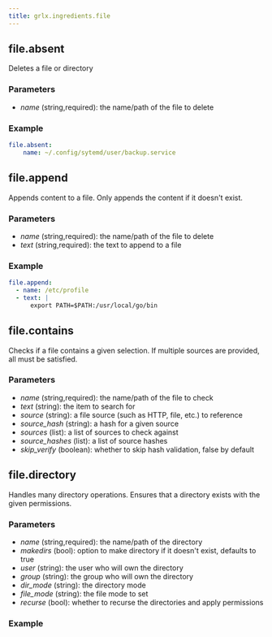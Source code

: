 ```yaml
---
title: grlx.ingredients.file
---
```

## file.absent
Deletes a file or directory
### Parameters
* _name_ (string,required): the name/path of the file to delete
### Example
```yaml
file.absent:
    name: ~/.config/sytemd/user/backup.service
```

## file.append
Appends content to a file. Only appends the content if it doesn't exist.
### Parameters
* _name_ (string,required): the name/path of the file to delete
* _text_ (string,required): the text to append to a file
### Example
```yaml
file.append:
  - name: /etc/profile
  - text: |
      export PATH=$PATH:/usr/local/go/bin
```

## file.contains
Checks if a file contains a given selection. If multiple sources are provided, all must be satisfied.
### Parameters
* _name_ (string,required): the name/path of the file to check
* _text_ (string): the item to search for
* _source_ (string): a file source (such as HTTP, file, etc.) to reference
* _source_hash_ (string): a hash for a given source
* _sources_ (list): a list of sources to check against
* _source_hashes_ (list): a list of source hashes
* _skip_verify_ (boolean): whether to skip hash validation, false by default


## file.directory
Handles many directory operations. Ensures that a directory exists with the given permissions.
### Parameters
* _name_ (string,required): the name/path of the directory
* _makedirs_ (bool): option to make directory if it doesn't exist, defaults to true
* _user_ (string): the user who will own the directory
* _group_ (string): the group who will own the directory
* _dir_mode_ (string): the directory mode
* _file_mode_ (string): the file mode to set
* _recurse_ (bool): whether to recurse the directories and apply permissions
### Example

